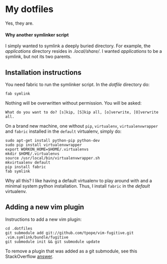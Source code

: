 My dotfiles
===========

Yes, they are.

#### Why another symlinker script

I simply wanted to symlink a deeply buried directory. For example, the
_applications_ directory resides in _.local/share/_. I wanted _applications_ to
be a symlink, but not its two parents.

Installation instructions
-------------------------

You need fabric to run the symlinker script. In the _dotfile_ directory do: 

    fab symlink
    
Nothing will be overwritten without permission. You will be asked:

    What do you want to do? [s]kip, [S]kip all, [o]verwrite, [O]verwrite all.

On a brand new machine, one without `pip`, `virtualenv`, `virtualenvwrapper`
and `fabric` installed in the `default` virtualenv, simply do:

    sudo apt-get install python-pip python-dev
    sudo pip install virtualenvwrapper
    export WORKON_HOME=$HOME/.virtualenvs
    mkdir $HOME/.virtualenvs
    source /usr/local/bin/virtualenvwrapper.sh
    mkvirtualenv default
    pip install fabric
    fab symlink

Why all this? I like having a default virtualenv to play around with and a
minimal system python installation. Thus, I install `fabric` in the _default_
virtualenv.

Adding a new vim plugin
-----------------------

Instructions to add a new vim plugin:

    cd .dotfiles
    git submodule add git://github.com/tpope/vim-fugitive.git .vim.symlink/bundle/fugitive
    git submodule init && git submodule update

To remove a plugin that was added as a git submodule, see this StackOverflow
[answer](http://stackoverflow.com/a/1260982).
